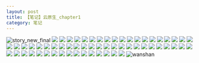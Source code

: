 ```yaml
---
layout: post
title: 【笔记】云原生_chapter1
category: 笔记
---
```

![story_new_final](http://rfbyhtcfm.hd-bkt.clouddn.com/img/story_new_final_0322.png)
![](http://rfbyhtcfm.hd-bkt.clouddn.com/img/docker-0320-1.png)
![](http://rfbyhtcfm.hd-bkt.clouddn.com/img/docker-0320-2.png)
![](http://rfbyhtcfm.hd-bkt.clouddn.com/img/docker-0320-3.png)
![](http://rfbyhtcfm.hd-bkt.clouddn.com/img/docker-0320-4.png)
![](http://rfbyhtcfm.hd-bkt.clouddn.com/img/docker-0320-5.png)
![](http://rfbyhtcfm.hd-bkt.clouddn.com/img/docker-0320-6.png)
![](http://rfbyhtcfm.hd-bkt.clouddn.com/img/docker-0320-7.png)
![](http://rfbyhtcfm.hd-bkt.clouddn.com/img/docker-0320-8.png)
![](http://rfbyhtcfm.hd-bkt.clouddn.com/img/docker-0320-9.png)
![](http://rfbyhtcfm.hd-bkt.clouddn.com/img/docker-0320-chapter1-1.png)
![](http://rfbyhtcfm.hd-bkt.clouddn.com/img/docker-0320-chapter1-2.png)
![](http://rfbyhtcfm.hd-bkt.clouddn.com/img/docker-0320-chapter1-3.png)
![](http://rfbyhtcfm.hd-bkt.clouddn.com/img/docker-0320-chapter1-4.png)
![](http://rfbyhtcfm.hd-bkt.clouddn.com/img/docker-0320-chapter1-5.png)
![](http://rfbyhtcfm.hd-bkt.clouddn.com/img/docker-0320-chapter1-6.png)
![](http://rfbyhtcfm.hd-bkt.clouddn.com/img/docker-0320-chapter1-7.png)
![](http://rfbyhtcfm.hd-bkt.clouddn.com/img/docker-0320-chapter1-8.png)
![](http://rfbyhtcfm.hd-bkt.clouddn.com/img/docker-0320-chapter1-9.png)
![](http://rfbyhtcfm.hd-bkt.clouddn.com/img/docker-0320-chapter1-10.png)
![](http://rfbyhtcfm.hd-bkt.clouddn.com/img/docker-0320-chapter1-11.png)
![](http://rfbyhtcfm.hd-bkt.clouddn.com/img/docker-0320-chapter1-12.png)
![](http://rfbyhtcfm.hd-bkt.clouddn.com/img/docker-0320-chapter1-13.png)
![](http://rfbyhtcfm.hd-bkt.clouddn.com/img/docker-0320-chapter1-14.png)
![](http://rfbyhtcfm.hd-bkt.clouddn.com/img/docker-0320-chapter1-15.png)
![](http://rfbyhtcfm.hd-bkt.clouddn.com/img/docker-0320-chapter1-16.png)
![](http://rfbyhtcfm.hd-bkt.clouddn.com/img/docker-0320-chapter1-17.png)
![](http://rfbyhtcfm.hd-bkt.clouddn.com/img/docker-0320-chapter1-18.png)
![](http://rfbyhtcfm.hd-bkt.clouddn.com/img/docker-0320-chapter1-19.png)
![](http://rfbyhtcfm.hd-bkt.clouddn.com/img/docker-0320-chapter1-20.png)
![](http://rfbyhtcfm.hd-bkt.clouddn.com/img/docker-0320-chapter1-21.png)
![](http://rfbyhtcfm.hd-bkt.clouddn.com/img/docker-0320-chapter1-22.png)
![](http://rfbyhtcfm.hd-bkt.clouddn.com/img/docker-0320-chapter1-23.png)
![](http://rfbyhtcfm.hd-bkt.clouddn.com/img/docker-0320-chapter1-24.png)
![](http://rfbyhtcfm.hd-bkt.clouddn.com/img/docker-0320-chapter1-25.png)
![](http://rfbyhtcfm.hd-bkt.clouddn.com/img/docker-0320-chapter1-26.png)
![](http://rfbyhtcfm.hd-bkt.clouddn.com/img/docker-0320-chapter1-27.png)
![](http://rfbyhtcfm.hd-bkt.clouddn.com/img/docker-0320-chapter1-28.png)
![](http://rfbyhtcfm.hd-bkt.clouddn.com/img/docker-0320-chapter1-29.png)
![](http://rfbyhtcfm.hd-bkt.clouddn.com/img/docker-0320-chapter1-30.png)
![](http://rfbyhtcfm.hd-bkt.clouddn.com/img/docker-0320-chapter1-31.png)
![](http://rfbyhtcfm.hd-bkt.clouddn.com/img/docker-0320-chapter1-32.png)
![](http://rfbyhtcfm.hd-bkt.clouddn.com/img/docker-0320-chapter1-33.png)
![](http://rfbyhtcfm.hd-bkt.clouddn.com/img/docker-0320-chapter1-34.png)
![](http://rfbyhtcfm.hd-bkt.clouddn.com/img/docker-0320-chapter1-35.png)
![](http://rfbyhtcfm.hd-bkt.clouddn.com/img/docker-0320-chapter1-36.png)
![](http://rfbyhtcfm.hd-bkt.clouddn.com/img/docker-0320-chapter1-37.png)
![](http://rfbyhtcfm.hd-bkt.clouddn.com/img/docker-0320-chapter1-38.png)
![](http://rfbyhtcfm.hd-bkt.clouddn.com/img/docker-0320-chapter1-39.png)
![](http://rfbyhtcfm.hd-bkt.clouddn.com/img/docker-0320-chapter1-40.png)
![](http://rfbyhtcfm.hd-bkt.clouddn.com/img/docker-0320-chapter1-41.png)
![](http://rfbyhtcfm.hd-bkt.clouddn.com/img/docker-0320-chapter1-42.png)
![](http://rfbyhtcfm.hd-bkt.clouddn.com/img/docker-0320-chapter1-43.png)
![](http://rfbyhtcfm.hd-bkt.clouddn.com/img/docker-0320-chapter1-44.png)
![](http://rfbyhtcfm.hd-bkt.clouddn.com/img/docker-0320-chapter1-45.png)
![](http://rfbyhtcfm.hd-bkt.clouddn.com/img/docker-0320-chapter1-46.png)
![](http://rfbyhtcfm.hd-bkt.clouddn.com/img/docker-0320-chapter1-47.png)
![](http://rfbyhtcfm.hd-bkt.clouddn.com/img/docker-0320-chapter1-48.png)
![](http://rfbyhtcfm.hd-bkt.clouddn.com/img/docker-0320-chapter1-49.png)
![](http://rfbyhtcfm.hd-bkt.clouddn.com/img/docker-0320-chapter1-50.png)
![](http://rfbyhtcfm.hd-bkt.clouddn.com/img/docker-0320-chapter1-51.png)
![wanshan](http://rfbyhtcfm.hd-bkt.clouddn.com/img/wanshan.png)
